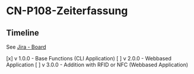 # CN-P108-Zeiterfassung

## Timeline

See [Jira - Board](www.jira.com)

[x] v 1.0.0 - Base Functions (CLI Application)
[ ] v 2.0.0 - Webbased Application
[ ] v 3.0.0 - Addition with RFID or NFC (Webbased Application)
